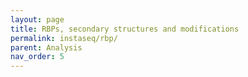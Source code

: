 ```yaml
---
layout: page
title: RBPs, secondary structures and modifications
permalink: instaseq/rbp/
parent: Analysis
nav_order: 5
---
```


